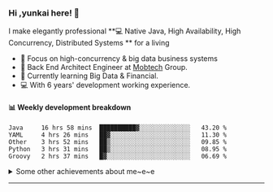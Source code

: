 ### Hi ,yunkai here! :wave: 

I make elegantly professional **💻 Native Java, High Availability, High Concurrency, Distributed Systems ** for a living

* 🧐   Focus on high-concurrency & big data business systems
* 💼   Back End Architect Engineer at [Mobtech](https://www.mob.com/) Group.
* 🌱   Currently learning Big Data & Financial.
* 💻   With 6 years' development working experience.

#### :bar_chart: Weekly development breakdown

<!--START_SECTION:waka-->
```text
Java     16 hrs 58 mins  ██████████▓░░░░░░░░░░░░░░   43.20 % 
YAML     4 hrs 26 mins   ██▓░░░░░░░░░░░░░░░░░░░░░░   11.30 % 
Other    3 hrs 52 mins   ██▒░░░░░░░░░░░░░░░░░░░░░░   09.85 % 
Python   3 hrs 31 mins   ██▒░░░░░░░░░░░░░░░░░░░░░░   08.95 % 
Groovy   2 hrs 37 mins   █▓░░░░░░░░░░░░░░░░░░░░░░░   06.69 % 
```
<!--END_SECTION:waka-->

<details>
  <summary>Some other achievements about me~e~e</summary>
  <br>

* 👑   Some GitHub statistical reports:

<p align="center">
<img align="center" src="https://github-readme-stats.vercel.app/api/top-langs/?username=JanYunkai&hide_langs_below=1&theme=default&line_height=27&layout=compact" />
<img align="center" src="https://github-readme-stats.vercel.app/api?username=JanYunkai&show_icons=true&count_private=true&include_all_commits=true&line_height=21&layout=compact" alt="halfrost's Github Stats" />
<img align="center" src="https://github-profile-trophy.vercel.app/?username=JanYunkai&column=7" alt="JanYunkai's Github Trophy" />
</p>

</details>

---
